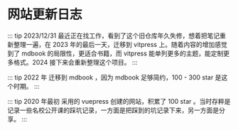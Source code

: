 # 网站更新日志

::: tip 2023/12/31
最近正在找工作，看到了这个旧仓库年久失修，想着把笔记重新整理一遍，在 2023 年的最后一天，迁移到 vitpress 上。随着内容的增加感觉到了 mdbook 的局限性，更适合书籍，而 vitpress 能单列更多的主题，能定制更多格式。2024 接下来会重新整理这个项目。
:::

::: tip 2022 年
迁移到 mdbook ，因为 mdbook 足够简约，100 - 300 star 是这个时期。
:::

::: tip 2020 年最初
采用的 vuepress 创建的网站，积累了 100 star 。当时存粹是记录一些名校公开课的踩坑记录，一方面是把踩到的坑记录下来，另一方面是分享。
:::
